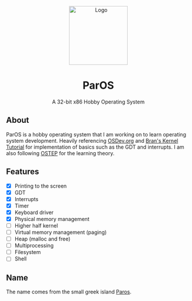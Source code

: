 <!-- PROJECT LOGO -->
<div align="center">
  <a href="https://github.com/ColexDev/ParOS">
    <img src="https://colex.dev/marble.jpg" alt="Logo" width="160" height="160">
  </a>

  <h1 align="center">ParOS</h1>

  <p align="center">
    A 32-bit x86 Hobby Operating System
  </p>
</div>

## About
ParOS is a hobby operating system that I am working on to learn operating system development. Heavily referencing [OSDev.org](https://wiki.osdev.org/) and [Bran's Kernel Tutorial](http://www.osdever.net/bkerndev/Docs/title.htm) for implementation of basics such as the GDT and interrupts. I am also following [OSTEP](https://pages.cs.wisc.edu/~remzi/OSTEP/) for the learning theory.

## Features
- [x] Printing to the screen
- [x] GDT
- [x] Interrupts
- [x] Timer
- [x] Keyboard driver
- [x] Physical memory management
- [ ] Higher half kernel
- [ ] Virtual memory management (paging)
- [ ] Heap (malloc and free)
- [ ] Multiprocessing
- [ ] Filesystem
- [ ] Shell

## Name
The name comes from the small greek island [Paros](https://en.wikipedia.org/wiki/Paros).
